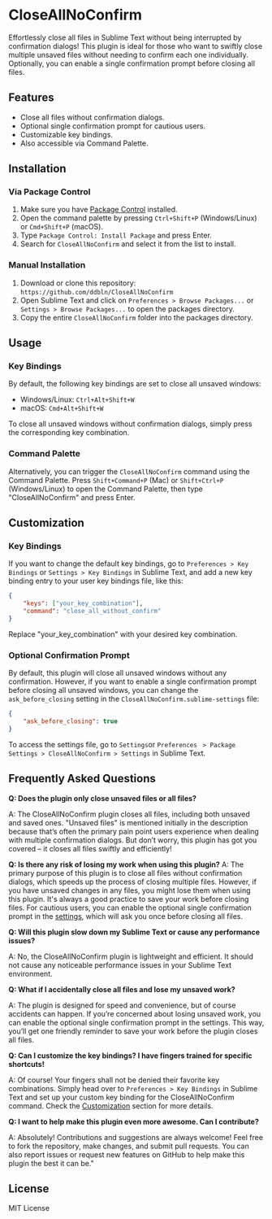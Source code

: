 # CloseAllNoConfirm

Effortlessly close all files in Sublime Text without being interrupted by confirmation dialogs! This plugin is ideal for those who want to swiftly close multiple unsaved files without needing to confirm each one individually. Optionally, you can enable a single confirmation prompt before closing all files.

## Features

- Close all files without confirmation dialogs.
- Optional single confirmation prompt for cautious users.
- Customizable key bindings.
- Also accessible via Command Palette.

## Installation

### Via Package Control

1. Make sure you have [Package Control](https://packagecontrol.io/installation) installed.
2. Open the command palette by pressing `Ctrl+Shift+P` (Windows/Linux) or `Cmd+Shift+P` (macOS).
3. Type `Package Control: Install Package` and press Enter.
4. Search for `CloseAllNoConfirm` and select it from the list to install.

### Manual Installation

1. Download or clone this repository: `https://github.com/ddbln/CloseAllNoConfirm`
2. Open Sublime Text and click on `Preferences > Browse Packages...` or `Settings > Browse Packages...` to open the packages directory.
3. Copy the entire `CloseAllNoConfirm` folder into the packages directory.

## Usage

### Key Bindings

By default, the following key bindings are set to close all unsaved windows:

- Windows/Linux: `Ctrl+Alt+Shift+W`
- macOS: `Cmd+Alt+Shift+W`

To close all unsaved windows without confirmation dialogs, simply press the corresponding key combination.

### Command Palette

Alternatively, you can trigger the `CloseAllNoConfirm` command using the Command Palette. Press `Shift+Command+P` (Mac) or `Shift+Ctrl+P` (Windows/Linux) to open the Command Palette, then type "CloseAllNoConfirm" and press Enter.

## Customization

### Key Bindings

If you want to change the default key bindings, go to `Preferences > Key Bindings` or `Settings > Key Bindings` in Sublime Text, and add a new key binding entry to your user key bindings file, like this:

```json
{
    "keys": ["your_key_combination"],
    "command": "close_all_without_confirm"
}
```

Replace "your_key_combination" with your desired key combination.

### Optional Confirmation Prompt

By default, this plugin will close all unsaved windows without any confirmation. However, if you want to enable a single confirmation prompt before closing all unsaved windows, you can change the `ask_before_closing` setting in the `CloseAllNoConfirm.sublime-settings` file:

```json
{
    "ask_before_closing": true
}
```

To access the settings file, go to `Settings`or `Preferences ` `> Package Settings > CloseAllNoConfirm > Settings` in Sublime Text.

## Frequently Asked Questions

**Q: Does the plugin only close unsaved files or all files?**

A: The CloseAllNoConfirm plugin closes all files, including both unsaved and saved ones. "Unsaved files" is mentioned initially in the description because that’s often the primary pain point users experience when dealing with multiple confirmation dialogs. But don’t worry, this plugin has got you covered – it closes all files swiftly and efficiently!

**Q: Is there any risk of losing my work when using this plugin?**
A: The primary purpose of this plugin is to close all files without confirmation dialogs, which speeds up the process of closing multiple files. However, if you have unsaved changes in any files, you might lose them when using this plugin. It's always a good practice to save your work before closing files. For cautious users, you can enable the optional single confirmation prompt in the [settings](#optional-confirmation-prompt), which will ask you once before closing all files.

**Q: Will this plugin slow down my Sublime Text or cause any performance issues?**

A: No, the CloseAllNoConfirm plugin is lightweight and efficient. It should not cause any noticeable performance issues in your Sublime Text environment.

**Q: What if I accidentally close all files and lose my unsaved work?**

A: The plugin is designed for speed and convenience, but of course accidents can happen. If you’re concerned about losing unsaved work, you can enable the optional single confirmation prompt in the settings. This way, you’ll get one friendly reminder to save your work before the plugin closes all files.

**Q: Can I customize the key bindings? I have fingers trained for specific shortcuts!**

A: Of course! Your fingers shall not be denied their favorite key combinations. Simply head over to `Preferences > Key Bindings` in Sublime Text and set up your custom key binding for the CloseAllNoConfirm command. Check the [Customization](#customization) section for more details.

**Q: I want to help make this plugin even more awesome. Can I contribute?**

A: Absolutely! Contributions and suggestions are always welcome! Feel free to fork the repository, make changes, and submit pull requests. You can also report issues or request new features on GitHub to help make this plugin the best it can be."

## License

MIT License
